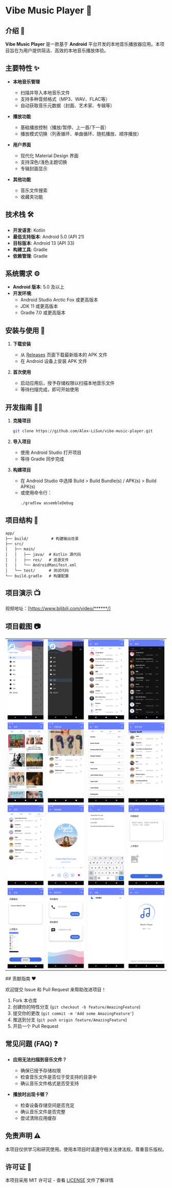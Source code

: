 # Vibe Music Player 🎵

## 介绍 📖

**Vibe Music Player** 是一款基于 **Android** 平台开发的本地音乐播放器应用。本项目旨在为用户提供简洁、高效的本地音乐播放体验。

## 主要特性 ✨

- **本地音乐管理**
  - 扫描并导入本地音乐文件
  - 支持多种音频格式（MP3、WAV、FLAC等）
  - 自动获取音乐元数据（封面、艺术家、专辑等）

- **播放功能**
  - 基础播放控制（播放/暂停、上一首/下一首）
  - 播放模式切换（列表循环、单曲循环、随机播放、顺序播放）

- **用户界面**
  - 现代化 Material Design 界面
  - 支持深色/浅色主题切换
  - 专辑封面显示

- **其他功能**
  - 音乐文件搜索
  - 收藏夹功能

## 技术栈 🛠️

- **开发语言**: Kotlin
- **最低支持版本**: Android 5.0 (API 21)
- **目标版本**: Android 13 (API 33)
- **构建工具**: Gradle
- **依赖管理**: Gradle

## 系统需求 ⚙️

- **Android 版本**: 5.0 及以上
- **开发环境**:
  - Android Studio Arctic Fox 或更高版本
  - JDK 11 或更高版本
  - Gradle 7.0 或更高版本

## 安装与使用 🚀

1. **下载安装**
   - 从 [Releases](https://github.com/your-username/vibe-music-player/releases) 页面下载最新版本的 APK 文件
   - 在 Android 设备上安装 APK 文件

2. **首次使用**
   - 启动应用后，授予存储权限以扫描本地音乐文件
   - 等待扫描完成，即可开始使用

## 开发指南 👨‍💻

1. **克隆项目**
   ```bash
   git clone https://github.com/Alex-LiSun/vibe-music-player.git
   ```

2. **导入项目**
   - 使用 Android Studio 打开项目
   - 等待 Gradle 同步完成

3. **构建项目**
   - 在 Android Studio 中选择 Build > Build Bundle(s) / APK(s) > Build APK(s)
   - 或使用命令行：
     ```bash
     ./gradlew assembleDebug
     ```

## 项目结构 📁

```
app/
├── build/          # 构建输出目录
├── src/
│   ├── main/
│   │   ├── java/  # Kotlin 源代码
│   │   ├── res/   # 资源文件
│   │   └── AndroidManifest.xml
│   └── test/      # 测试代码
└── build.gradle   # 构建配置
```

## 项目演示 📺

视频地址：[https://www.bilibili.com/video/******/]

## 项目截图 📷

<table>
  <tr>
    <td><img src="https://github.com/Alex-LiSun/vibe-music-player/blob/main/img/navigation.png" alt="导航栏" width="200"></td>
    <td><img src="https://github.com/Alex-LiSun/vibe-music-player/blob/main/img/navigation_black.png" alt="导航栏（深色）" width="200"></td>
    <td><img src="https://github.com/Alex-LiSun/vibe-music-player/blob/main/img/library.png" alt="曲库界面" width="200"></td>
    <td><img src="https://github.com/Alex-LiSun/vibe-music-player/blob/main/img/library_black.png" alt="曲库界面（深色）" width="200"></td>
  </tr>
  <tr>
    <td><img src="https://github.com/Alex-LiSun/vibe-music-player/blob/main/img/album.png" alt="专辑界面" width="200"></td>
    <td><img src="https://github.com/Alex-LiSun/vibe-music-player/blob/main/img/album_detail.png" alt="专辑详情界面" width="200"></td>
    <td><img src="https://github.com/Alex-LiSun/vibe-music-player/blob/main/img/artist.png" alt="歌手界面" width="200"></td>
    <td><img src="https://github.com/Alex-LiSun/vibe-music-player/blob/main/img/artist_detail.png" alt="歌手详情界面" width="200"></td>
  </tr>
  <tr>
    <td><img src="https://github.com/Alex-LiSun/vibe-music-player/blob/main/img/favourite.png" alt="收藏界面" width="200"></td>
    <td><img src="https://github.com/Alex-LiSun/vibe-music-player/blob/main/img/play.png" alt="播放界面" width="200"></td>
    <td><img src="https://github.com/Alex-LiSun/vibe-music-player/blob/main/img/search.png" alt="搜索界面" width="200"></td>
    <td><img src="https://github.com/Alex-LiSun/vibe-music-player/blob/main/img/feedback_1.png" alt="反馈界面" width="200"></td>
  </tr>
  <tr>
    <td><img src="https://github.com/Alex-LiSun/vibe-music-player/blob/main/img/feedback_2.png" alt="反馈界面" width="200"></td>
    <td><img src="https://github.com/Alex-LiSun/vibe-music-player/blob/main/img/communicate.png" alt="联系界面" width="200"></td>
    <td><img src="https://github.com/Alex-LiSun/vibe-music-player/blob/main/img/setting.png" alt="设置界面" width="200"></td>
    <td><img src="https://github.com/Alex-LiSun/vibe-music-player/blob/main/img/about.png" alt="关于界面" width="200"></td>
  </tr>
</table>
## 贡献指南 ❤️

欢迎提交 Issue 和 Pull Request 来帮助改进项目！

1. Fork 本仓库
2. 创建你的特性分支 (`git checkout -b feature/AmazingFeature`)
3. 提交你的更改 (`git commit -m 'Add some AmazingFeature'`)
4. 推送到分支 (`git push origin feature/AmazingFeature`)
5. 开启一个 Pull Request

## 常见问题 (FAQ) ❓

- **应用无法扫描到音乐文件？**
  - 确保已授予存储权限
  - 检查音乐文件是否位于受支持的目录中
  - 确认音乐文件格式是否受支持

- **播放时出现卡顿？**
  - 检查设备存储空间是否充足
  - 确认音乐文件是否完整
  - 尝试清除应用缓存

## 免责声明 ⚠️

本项目仅供学习和研究使用。使用本项目时请遵守相关法律法规，尊重音乐版权。

## 许可证 📄

本项目采用 MIT 许可证 - 查看 [LICENSE](LICENSE) 文件了解详情
